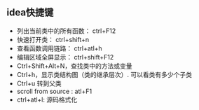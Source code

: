 ## idea快捷键

- 列出当前类中的所有函数： ctrl+F12
- 快速打开类： ctrl+shift+n
- 查看函数调用链路： ctrl+atl+h
- 编辑区域全屏显示： ctrl+shift+F12
- Ctrl+Shift+Alt+N，查找类中的方法或变量
- Ctrl+h，显示类结构图（类的继承层次）. 可以看类有多少个子类
- Ctrl+u 转到父类
- scroll from source : atl+F1
- ctrl+atl+l:  源码格式化
